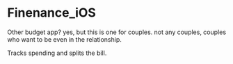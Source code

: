 # Finenance_iOS


Other budget app?
yes, but this is one for couples.
not any couples, couples who want to be even in the relationship.

Tracks spending and splits the bill.
